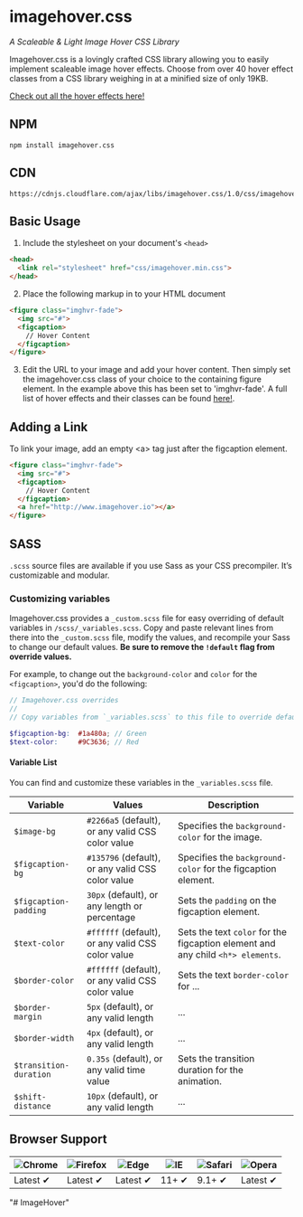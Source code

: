 # imagehover.css
*A Scaleable & Light Image Hover CSS Library*

Imagehover.css is a lovingly crafted CSS library allowing you to easily implement scaleable image hover effects. Choose from over 40 hover effect classes from a CSS library weighing in at a minified size of only 19KB. 

[Check out all the hover effects here!](http://www.imagehover.io/)

## NPM

  ```
  npm install imagehover.css
  ```
  
## CDN
  ```
  https://cdnjs.cloudflare.com/ajax/libs/imagehover.css/1.0/css/imagehover.min.css
  ```

## Basic Usage
1. Include the stylesheet on your document's `<head>`

  ```html
  <head>
    <link rel="stylesheet" href="css/imagehover.min.css">
  </head>
  ```
2. Place the following markup in to your HTML document

  ```html
  <figure class="imghvr-fade">
    <img src="#">
    <figcaption>
      // Hover Content
    </figcaption>
  </figure>
  ```

3. Edit the URL to your image and add your hover content. Then simply set the imagehover.css class of your choice to the containing figure element. In the example above this has been set to 'imghvr-fade'. A full list of hover effects and their classes can be found [here!](http://www.imagehover.io/).

## Adding a Link
To link your image, add an empty &lt;a&gt; tag just after the figcaption element.

  ```html
  <figure class="imghvr-fade">
    <img src="#">
    <figcaption>
      // Hover Content
    </figcaption>
    <a href="http://www.imagehover.io"></a>
  </figure>
  ```

## SASS
`.scss` source files are available if you use Sass as your CSS precompiler. It’s customizable and modular.

### Customizing variables
Imagehover.css provides a `_custom.scss` file for easy overriding of default variables in `/scss/_variables.scss`. Copy and paste relevant lines from there into the `_custom.scss` file, modify the values, and recompile your Sass to change our default values. **Be sure to remove the `!default` flag from override values.**

For example, to change out the `background-color` and `color` for the `<figcaption>`, you'd do the following:

  ```scss
  // Imagehover.css overrides
  //
  // Copy variables from `_variables.scss` to this file to override default values without modifying source files.
  
  $figcaption-bg:  #1a480a; // Green
  $text-color:     #9C3636; // Red
  ```

#### Variable List

You can find and customize these variables in the `_variables.scss` file.

| Variable                    | Values                             | Description                                                                            |
| --------------------------- | ---------------------------------- | -------------------------------------------------------------------------------------- |
| `$image-bg`                   | `#2266a5` (default), or any valid CSS color value | Specifies the `background-color` for the image.                           |
| `$figcaption-bg`           | `#135796` (default), or any valid CSS color value        | Specifies the `background-color` for the figcaption element.                       |
| `$figcaption-padding`           | `30px` (default), or any length or percentage        | Sets the `padding` on the figcaption element.                         |
| `$text-color`         | `#ffffff` (default), or any valid CSS color value       | Sets the text `color` for the figcaption element and any child `<h*> elements`.      |
| `$border-color`       | `#ffffff` (default), or any valid CSS color value        | Sets the text `border-color` for ...                                |
| `$border-margin` | `5px` (default), or any valid length        | ...                                                                                    |
| `$border-width`      | `4px` (default), or any valid length        | ...     |
| `$transition-duration`      | `0.35s` (default), or any valid time value        | Sets the transition duration for the animation.                                |
| `$shift-distance`      | `10px` (default), or any valid length        | ...                              |

  
## Browser Support

![Chrome](https://raw.github.com/alrra/browser-logos/master/src/chrome/chrome_48x48.png) | ![Firefox](https://raw.github.com/alrra/browser-logos/master/src/firefox/firefox_48x48.png) | ![Edge](https://raw.github.com/alrra/browser-logos/master/src/edge/edge_48x48.png) | ![IE](https://raw.github.com/alrra/browser-logos/master/src/archive/internet-explorer_9-11/internet-explorer_9-11_48x48.png) | ![Safari](https://raw.github.com/alrra/browser-logos/master/src/safari/safari_48x48.png) | ![Opera](https://raw.github.com/alrra/browser-logos/master/src/opera/opera_48x48.png)
--- | --- | --- | --- | --- | --- |
Latest ✔ | Latest ✔ | Latest ✔ | 11+ ✔ | 9.1+ ✔ | Latest ✔ |
"# ImageHover" 
